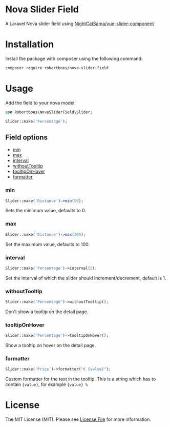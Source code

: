 # Nova Slider Field
A Laravel Nova slider field using [NightCatSama/vue-slider-component](https://github.com/NightCatSama/vue-slider-component)

# Installation

Install the package with composer using the following command:

```bash
composer require robertboes/nova-slider-field
```

# Usage

Add the field to your nova model:

```php
use Robertboes\NovaSliderField\Slider;

Slider::make('Percentage');
```

## Field options

- [min](#min)
- [max](#max)
- [interval](#interval)
- [withoutTooltip](#withoutTooltip)
- [tooltipOnHover](#tooltipOnHover)
- [formatter](#formatter)

### min
```php
Slider::make('Distance')->min(50);
```
Sets the minimum value, defaults to 0.

### max
```php
Slider::make('Distance')->max(200);
```
Set the maximum value, defaults to 100.

### interval
```php
Slider::make('Percentage')->interval(5);
```
Set the interval of which the slider should increment/decrement, default is 1.

### withoutTooltip
```php
Slider::make('Percentage')->withoutTooltip();
```
Don't show a tooltip on the detail page.

### tooltipOnHover
```php
Slider::make('Percentage')->tooltipOnHover();
```
Show a tooltip on hover on the detail page.

### formatter
```php
Slider::make('Price')->formatter("€ {value}");
```
Custom formatter for the text in the tooltip.
This is a string which has to contain `{value}`, for example `{value} %`

# License

The MIT License (MIT). Please see [License File](LICENSE.md) for more information.
